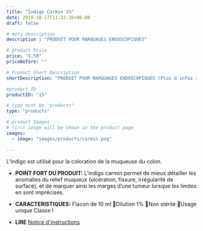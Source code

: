 ```yaml
---
title: "Indigo Carmin 1%"
date: 2019-10-17T11:22:16+06:00
draft: false

# meta description
description : "PRODUIT POUR MARQUAGES ENDOSCOPIQUES"

# product Price
price: "5.50"
priceBefore: ""

# Product Short Description
shortDescription: "PRODUIT POUR MARQUAGES ENDOSCOPIQUES (Plus d'infos sur le marquage endoscopique ici [A propos](http://localhost:1313/apropos/))"

#product ID
productID: "15"

# type must be "products"
type: "products"

# product Images
# first image will be shown in the product page
images:
  - image: "images/products/carmin.png"

---
```


L’indigo est utilisé pour la coloration de la muqueuse du colon.
- **POINT FORT DU PRODUIT:**
	L’indigo carmin permet de mieux détailler les anomalies du relief muqueux  (ulcération, fissure, irrégularité de surface), et de marquer ainsi les marges d’une tumeur lorsque les limites en sont imprécises.
- **CARACTERISTIQUES:**
	Flacon de 10 ml Dilution 1% Non stérile Usage unique
	Classe I

- **LIRE** [Notice d'instructions](/link/REV_IndigoCarmin-VERSIONDEFINITIVE.pdf)
